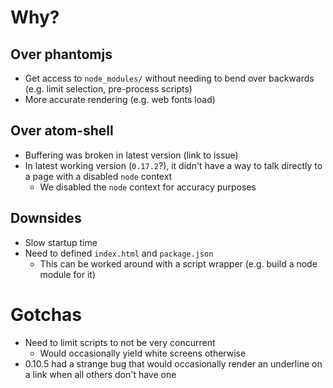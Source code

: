 # Why?
## Over phantomjs
- Get access to `node_modules/` without needing to bend over backwards (e.g. limit selection, pre-process scripts)
- More accurate rendering (e.g. web fonts load)

## Over atom-shell
- Buffering was broken in latest version (link to issue)
- In latest working version (`0.17.2`?), it didn't have a way to talk directly to a page with a disabled `node` context
    - We disabled the `node` context for accuracy purposes

## Downsides
- Slow startup time
- Need to defined `index.html` and `package.json`
    - This can be worked around with a script wrapper (e.g. build a node module for it)

# Gotchas
- Need to limit scripts to not be very concurrent
    - Would occasionally yield white screens otherwise
- 0.10.5 had a strange bug that would occasionally render an underline on a link when all others don't have one
